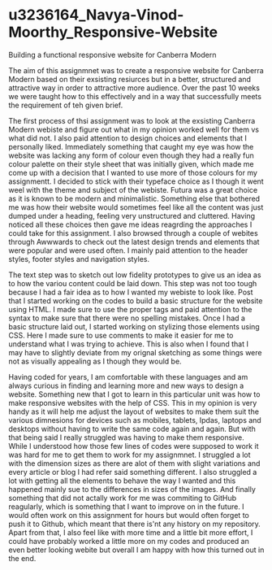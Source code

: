 # u3236164_Navya-Vinod-Moorthy_Responsive-Website
Building a functional responsive website for Canberra Modern

The aim of this assignmnet was to create a responsive website for Canberra Modern based on their exsisting resiurces but in a better, structured and attractive way in order to attractive more audience. Over the past 10 weeks we were taught how to this effectively and in a way that successfully meets the requirement of teh given brief. 

The first process of thsi assignment was to look at the exsisting Canberra Modern webiste and figure out what in my opinion worked well for them vs what did not. I also paid attention to design choices and elements that I personally liked. Immediately something that caught my eye was how the website was lacking any form of colour even though they had a really fun colour palette on their style sheet that was initially given, which made me come up with a decision that I wanted to use more of those colours for my assignmentt. I decided to stick with their typeface choice as I though it went weel with the theme and subject of the webiste. Futura was a great choice as it is known to be modern and minimalistic. Something else that bothered me was how their website would sometimes feel like all the content was just dumped under a heading, feeling very unstructured and cluttered. Having noticed all these choices then gave me ideas reagrding the approaches I could take for this assignment. I also browsed through a couple of webites through Awwwards to check out the latest design trends and elements that were popular and were used often. I mainly paid attention to the header styles, footer styles and navigation styles. 

The text step was to sketch out low fidelity prototypes to give us an idea as to how the variou content could be laid down. This step was not too tough because I had a fair idea as to how I wanted my webiste to look like. Post that I started working on the codes to build a basic structure for the website using HTML. I made sure to use the proper tags and paid attention to the syntax to make sure that there were no spelling mistakes. Once I had a basic structure laid out, I started working on stylizing those elements using CSS. Here I made sure to use comments to make it easier for me to understand what I was trying to achieve. This is also when I found that I may have to slightly deviate from my orignal sketching as some things were not as visually appealing as I though they would be.

Having coded for years, I am comfortable with these languages and am always curious in finding and learning more and new ways to design a website. Something new that I got to learn in this particular unit was how to make responsive websites with the help of CSS. This in my opinion is very handy as it will help me adjust the layout of websites to make them suit the various dimnesions for devices such as mobiles, tablets, Ipdas, laptops and desktops without having to write the same code again and again. But with that being said I really struggled was having to make them responsive. While I understood how those few lines of codes were supposed to work it was hard for me to get them to work for my assignmnet. I struggled a lot with the dimension sizes as there are alot of them with slight variations and every article or blog I had refer said something different. I also struggled a lot with getting all the elements to behave the way I wanted and this happened mainly sue to the differences in sizes of the images. And finally something that did not actally work for me was commiting to GitHub reagularly, which is something that I want to improve on in the future. I would often work on this assignment for hours but would often forget to push it to Github, which meant that there is'nt any history on my repository. Apart from that, I also feel like with more time and a little bit more effort, I could have probably worked a little more on my codes and produced an even better looking webite but overall I am happy with how this turned out in the end.       
